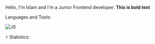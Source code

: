 Hello, I'm Islam and I'm a Junior Frontend developer.
**This is bold text**



Languages and Tools:

![JS](https://camo.githubusercontent.com/04aef8b5ddb04c6737ebc30fbdcf9960f8f1694600c4a8acb82bee58a198dcde/68747470733a2f2f696d672e736869656c64732e696f2f62616467652f2d4a6176615363726970742d3039303930393f7374796c653d666f722d7468652d6261646765266c6f676f3d6a617661736372697074266c6f676f436f6c6f723d79656c6c6f77)

⚡️ Statistics:
